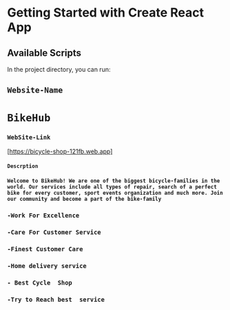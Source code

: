 # Getting Started with Create React App

## Available Scripts

In the project directory, you can run:


## `Website-Name`
   # `BikeHub`

### `WebSite-Link`

[https://bicycle-shop-121fb.web.app]


#### `Descrption`
#### `Welcome to BikeHub! We are one of the biggest bicycle-families in the world. Our services include all types of repair, search of a perfect bike for every customer, sport events organization and much more. Join our community and become a part of the bike-family`

### `-Work For Excellence`
### `-Care For Customer Service`
### `-Finest Customer Care`
### `-Home delivery service `
### `- Best Cycle  Shop `
### `-Try to Reach best  service`
